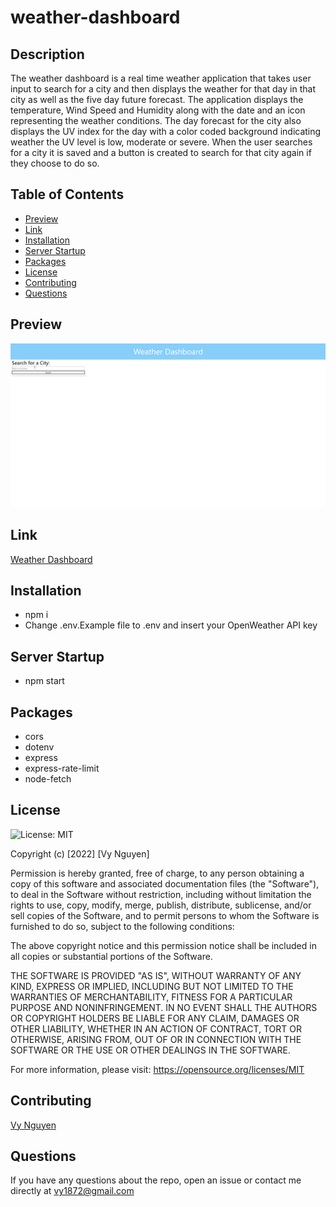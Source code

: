 # weather-dashboard

## Description
The weather dashboard is a real time weather application that takes user input to search for a city and then displays the weather for that day in that city as well as the five day future forecast. The application displays the temperature, Wind Speed and Humidity along with the date and an icon representing the weather conditions. The day forecast for the city also displays the UV index for the day with a color coded background indicating weather the UV level is low, moderate or severe. When the user searches for a city it is saved and a button is created to search for that city again if they choose to do so.

## Table of Contents
* [Preview](#Preview)
* [Link](#Link)
* [Installation](#Installation)
* [Server Startup](#Server)
* [Packages](#Packages)
* [License](#License)
* [Contributing](#Contributing)
* [Questions](#Questions)

## Preview
![Render](./public/assets/demo/demo.gif)

## Link
[Weather Dashboard](https://vys-weather-dashboard.herokuapp.com/)

## Installation
* npm i
* Change .env.Example file to .env and insert your OpenWeather API key

## Server Startup
* npm start

## Packages
* cors
* dotenv
* express
* express-rate-limit
* node-fetch

## License
![License: MIT](https://img.shields.io/badge/License-MIT-blue.svg)

Copyright (c) [2022] [Vy Nguyen]

Permission is hereby granted, free of charge, to any person obtaining a copy of this software and associated documentation files (the "Software"), to deal in the Software without restriction, including without limitation the rights to use, copy, modify, merge, publish, distribute, sublicense, and/or sell copies of the Software, and to permit persons to whom the Software is furnished to do so, subject to the following conditions:

The above copyright notice and this permission notice shall be included in all copies or substantial portions of the Software.

THE SOFTWARE IS PROVIDED "AS IS", WITHOUT WARRANTY OF ANY KIND, EXPRESS OR IMPLIED, INCLUDING BUT NOT LIMITED TO THE WARRANTIES OF MERCHANTABILITY, FITNESS FOR A PARTICULAR PURPOSE AND NONINFRINGEMENT. IN NO EVENT SHALL THE AUTHORS OR COPYRIGHT HOLDERS BE LIABLE FOR ANY CLAIM, DAMAGES OR OTHER LIABILITY, WHETHER IN AN ACTION OF CONTRACT, TORT OR OTHERWISE, ARISING FROM, OUT OF OR IN CONNECTION WITH THE SOFTWARE OR THE USE OR OTHER DEALINGS IN THE SOFTWARE.

For more information, please visit: https://opensource.org/licenses/MIT

## Contributing
[Vy Nguyen](https://github.com/Vy187)

## Questions
If you have any questions about the repo, open an issue or contact me directly at vy1872@gmail.com